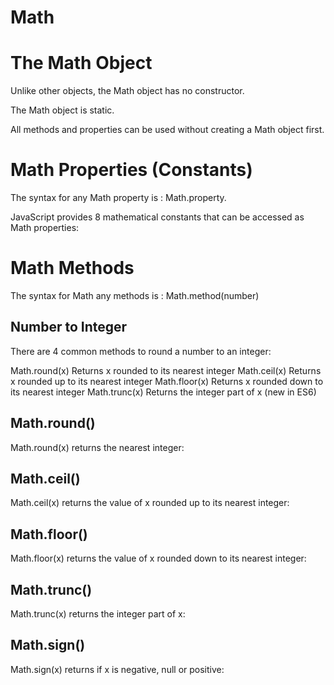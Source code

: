 # Math
# The Math Object
Unlike other objects, the Math object has no constructor.

The Math object is static.

All methods and properties can be used without creating a Math object first.

# Math Properties (Constants)

The syntax for any Math property is : Math.property.

JavaScript provides 8 mathematical constants that can be accessed as Math properties:

# Math Methods
The syntax for Math any methods is : Math.method(number)

## Number to Integer
There are 4 common methods to round a number to an integer:

Math.round(x)	Returns x rounded to its nearest integer
Math.ceil(x)	Returns x rounded up to its nearest integer
Math.floor(x)	Returns x rounded down to its nearest integer
Math.trunc(x)	Returns the integer part of x (new in ES6)
## Math.round()
Math.round(x) returns the nearest integer:

## Math.ceil()
Math.ceil(x) returns the value of x rounded up to its nearest integer:

## Math.floor()
Math.floor(x) returns the value of x rounded down to its nearest integer:

## Math.trunc()
Math.trunc(x) returns the integer part of x:

## Math.sign()
Math.sign(x) returns if x is negative, null or positive:


